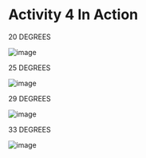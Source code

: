 # Activity 4 In Action

20 DEGREES

![image](https://user-images.githubusercontent.com/94230294/144289757-4e404034-190b-424f-923f-90163e67c20d.png)

25 DEGREES

![image](https://user-images.githubusercontent.com/94230294/144289825-0cb4414c-73ce-498a-938c-71cd66e8c748.png)

29 DEGREES

![image](https://user-images.githubusercontent.com/94230294/144289856-5b299a52-ba9e-4504-acef-f3f22a483c06.png)

33 DEGREES

![image](https://user-images.githubusercontent.com/94230294/144289896-a27dac08-d84d-49f1-b834-d3e09907d96b.png)
